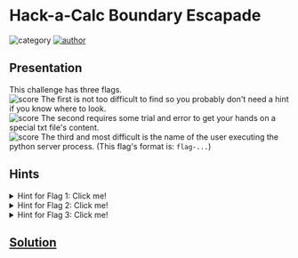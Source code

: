 # Hack-a-Calc Boundary Escapade

![category](https://img.shields.io/badge/category-WEB-purple)
[![author](https://img.shields.io/badge/author-benji78-blue)](https://github.com/benji78)

## Presentation

This challenge has three flags.\
![score](https://img.shields.io/badge/EASY-green)
The first is not too difficult to find so you probably don't need a hint if you know where to look.\
![score](https://img.shields.io/badge/MADIUM-yellow)
The second requires some trial and error to get your hands on a special txt file's content.\
![score](https://img.shields.io/badge/VERY_HARD-red)
The third and most difficult is the name of the user executing the python server process. (This flag's format is: `flag-...`)

## Hints

<details>
    <summary>Hint for Flag 1: Click me!</summary>

Sometimes servers leak information that should proably be best kept hidden from users. You may have found that this server is running Python and uses SimpleHTTP (unless it is running behing a reverse proxy and this information has been overwritten). But isn't there more info?
</details>
<details>
    <summary>Hint for Flag 2: Click me!</summary>

Client and server side validations are often managed separatly, with different programming languages, etc. leading to discrepancies in what is allowed. Go ahead and explore beyond browser-based restrictions! You are looking for a `flag.txt` file.
</details>
<details>
    <summary>Hint for Flag 3: Click me!</summary>

If you got the second flag, you should not be far off, but you may have realised spaces are not allowed! Remember, you are looking for the name of the user who is executing the python process.
</details>

## [Solution](solution/README.md)
